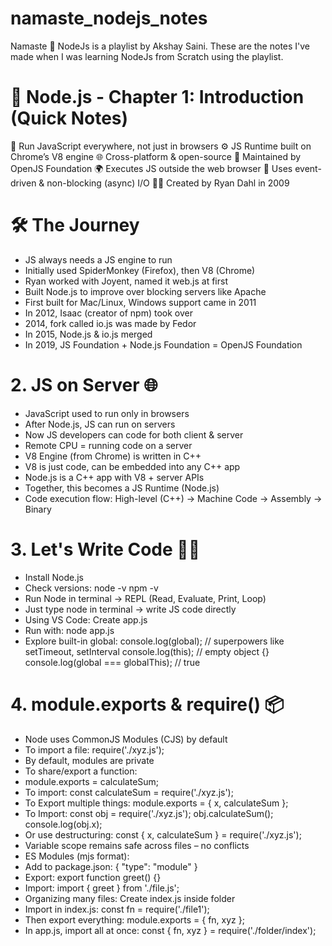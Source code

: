 # namaste_nodejs_notes
Namaste 🙏 NodeJs is a playlist by Akshay Saini. These are the notes I've made when I was learning NodeJs from Scratch using the playlist.

# 📘 Node.js - Chapter 1: Introduction (Quick Notes)
🧠 Run JavaScript everywhere, not just in browsers
⚙️ JS Runtime built on Chrome’s V8 engine
🌐 Cross-platform & open-source
🏢 Maintained by OpenJS Foundation
🌍 Executes JS outside the web browser
🔁 Uses event-driven & non-blocking (async) I/O
👨‍💻 Created by Ryan Dahl in 2009

# 🛠️ The Journey
- JS always needs a JS engine to run
- Initially used SpiderMonkey (Firefox), then V8 (Chrome)
- Ryan worked with Joyent, named it web.js at first
- Built Node.js to improve over blocking servers like Apache
- First built for Mac/Linux, Windows support came in 2011
- In 2012, Isaac (creator of npm) took over
- 2014, fork called io.js was made by Fedor
- In 2015, Node.js & io.js merged
- In 2019, JS Foundation + Node.js Foundation = OpenJS Foundation

# 2. JS on Server 🌐
- JavaScript used to run only in browsers
- After Node.js, JS can run on servers
- Now JS developers can code for both client & server
- Remote CPU = running code on a server
- V8 Engine (from Chrome) is written in C++
- V8 is just code, can be embedded into any C++ app
- Node.js is a C++ app with V8 + server APIs
- Together, this becomes a JS Runtime (Node.js)
- Code execution flow:
High-level (C++) → Machine Code → Assembly → Binary

# 3. Let's Write Code 🧑‍💻
- Install Node.js
- Check versions:
node -v
npm -v
- Run Node in terminal → REPL
(Read, Evaluate, Print, Loop)
- Just type node in terminal → write JS code directly
- Using VS Code: Create app.js
- Run with: node app.js
- Explore built-in global:
console.log(global);        // superpowers like setTimeout, setInterval
console.log(this);          // empty object {}
console.log(global === globalThis); // true

# 4. module.exports & require() 📦
- Node uses CommonJS Modules (CJS) by default
- To import a file: require('./xyz.js');
- By default, modules are private
- To share/export a function:
- module.exports = calculateSum;
- To import: const calculateSum = require('./xyz.js');
- To Export multiple things: module.exports = { x, calculateSum };
- To Import: const obj = require('./xyz.js');
obj.calculateSum();
console.log(obj.x);
- Or use destructuring: const { x, calculateSum } = require('./xyz.js');
- Variable scope remains safe across files – no conflicts
- ES Modules (mjs format):
- Add to package.json: { "type": "module" }
- Export: export function greet() {}
- Import: import { greet } from './file.js';
- Organizing many files: Create index.js inside folder
- Import in index.js: const fn = require('./file1');
- Then export everything: module.exports = { fn, xyz };
- In app.js, import all at once: const { fn, xyz } = require('./folder/index');
